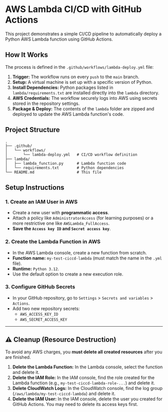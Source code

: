 # AWS Lambda CI/CD with GitHub Actions

This project demonstrates a simple CI/CD pipeline to automatically deploy a Python AWS Lambda function using GitHub Actions.

## How It Works

The process is defined in the `.github/workflows/lambda-deploy.yml` file:

1.  **Trigger:** The workflow runs on every `push` to the `main` branch.
2.  **Setup:** A virtual machine is set up with a specific version of Python.
3.  **Install Dependencies:** Python packages listed in `lambda/requirements.txt` are installed directly into the `lambda` directory.
4.  **AWS Credentials:** The workflow securely logs into AWS using secrets stored in the repository settings.
5.  **Package & Deploy:** The contents of the `lambda` folder are zipped and deployed to update the AWS Lambda function's code.

## Project Structure

```
.
├── .github/
│   └── workflows/
│       └── lambda-deploy.yml   # CI/CD workflow definition
├── lambda/
│   ├── lambda_function.py      # Lambda function code
│   └── requirements.txt        # Python dependencies
└── README.md                   # This file
```

## Setup Instructions

### 1. Create an IAM User in AWS
- Create a new user with **programmatic access**.
- Attach a policy like `AdministratorAccess` (for learning purposes) or a more restrictive one like `AWSLambda_FullAccess`.
- **Save the `Access key ID` and `Secret access key`**.

### 2. Create the Lambda Function in AWS
- In the AWS Lambda console, create a new function from scratch.
- **Function name:** `my-test-ciccd-lambda` (must match the name in the `.yml` file).
- **Runtime:** `Python 3.12`.
- Use the default option to create a new execution role.

### 3. Configure GitHub Secrets
- In your GitHub repository, go to `Settings` > `Secrets and variables` > `Actions`.
- Add two new repository secrets:
  - `AWS_ACCESS_KEY_ID`
  - `AWS_SECRET_ACCESS_KEY`

---

## ⚠️ Cleanup (Resource Destruction)

To avoid any AWS charges, you **must delete all created resources** after you are finished.

1.  **Delete the Lambda Function:** In the Lambda console, select the function and delete it.
2.  **Delete the IAM Role:** In the IAM console, find the role created for the Lambda function (e.g., `my-test-ciccd-lambda-role-...`) and delete it.
3.  **Delete CloudWatch Logs:** In the CloudWatch console, find the log group (`/aws/lambda/my-test-ciccd-lambda`) and delete it.
4.  **Delete the IAM User:** In the IAM console, delete the user you created for GitHub Actions. You may need to delete its access keys first.
